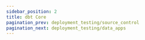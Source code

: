 ```yaml
---
sidebar_position: 2
title: dbt Core
pagination_prev: deployment_testing/source_control
pagination_next: deployment_testing/data_apps
---
```


